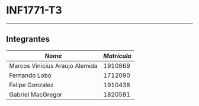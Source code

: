 # INF1771-T3


-------------------------------------------
## **Integrantes**

| *Nome*    | *Matrícula* |
| ----------- | ----------- |
| Marcos Vinicius Araujo Alemida      | 1910869       |
| Fernando Lobo   | 1712090        |
| Felipe Gonzalez   | 1910438        |
| Gabriel MacGregor   | 1820591        |
